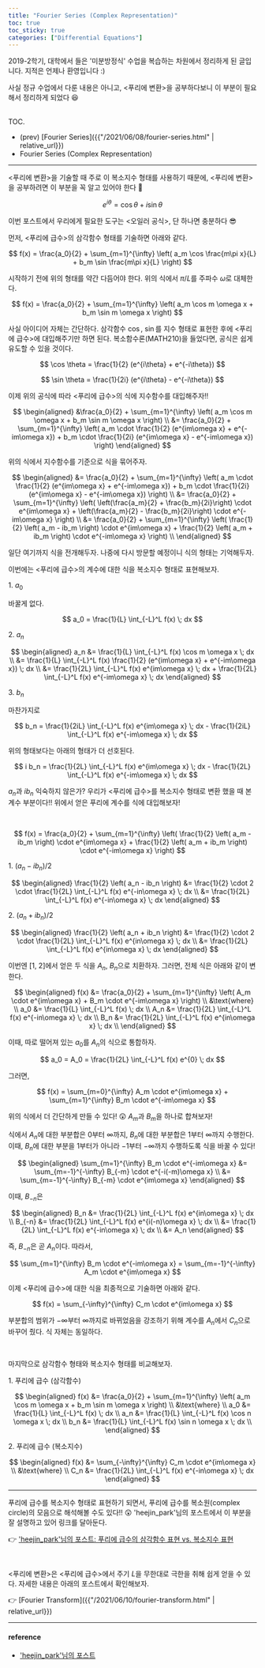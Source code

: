 ```yaml
---
title: "Fourier Series (Complex Representation)"
toc: true
toc_sticky: true
categories: ["Differential Equations"]
---
```



2019-2학기, 대학에서 들은 '미분방정식' 수업을 복습하는 차원에서 정리하게 된 글입니다. 지적은 언제나 환영입니다 :)

사실 정규 수업에서 다룬 내용은 아니고, \<푸리에 변환\>을 공부하다보니 이 부분이 필요해서 정리하게 되었다 😆

<br><span class="statement-title">TOC.</span><br>

- (prev) [Fourier Series]({{"/2021/06/08/fourier-series.html" | relative_url}})
- Fourier Series (Complex Representation)

<hr/>

\<푸리에 변환\>을 기술할 때 주로 이 복소지수 형태를 사용하기 때문에, \<푸리에 변환\>을 공부하려면 이 부분을 꼭 알고 있어야 한다 🤯

<div class="statement">

$$
e^{i\theta} = \cos \theta + i \sin \theta
$$

</div>

이번 포스트에서 우리에게 필요한 도구는 \<오일러 공식\>, 단 하나면 충분하다 😎

먼저, \<푸리에 급수\>의 삼각함수 형태를 기술하면 아래와 같다.

$$
f(x) = \frac{a_0}{2} + \sum_{m=1}^{\infty} \left( a_m \cos \frac{m\pi x}{L} + b_m \sin \frac{m\pi x}{L} \right)
$$

시작하기 전에 위의 형태를 약간 다듬어야 한다. 위의 식에서 $\pi / L$를 주파수 $\omega$로 대체한다.

$$
f(x) = \frac{a_0}{2} + \sum_{m=1}^{\infty} \left( a_m \cos m \omega x + b_m \sin m \omega x \right)
$$

사실 아이디어 자체는 간단하다. 삼각함수 $\cos$, $\sin$를 지수 형태로 표현한 후에 \<푸리에 급수\>에 대입해주기만 하면 된다. 복소함수론(MATH210)을 들었다면, 공식은 쉽게 유도할 수 있을 것이다.

<div class="notice" markdown="1">

$$
\cos \theta = \frac{1}{2} (e^{i\theta} + e^{-i\theta})
$$

$$
\sin \theta = \frac{1}{2i} (e^{i\theta} - e^{-i\theta})
$$

</div>

이제 위의 공식에 따라 \<푸리에 급수\>의 식에 지수함수를 대입해주자!!


<div class="math-statement" markdown="1">

$$
\begin{aligned}
&\frac{a_0}{2} + \sum_{m=1}^{\infty} \left( a_m \cos m \omega x + b_m \sin m \omega x \right) \\
&= \frac{a_0}{2} + \sum_{m=1}^{\infty} \left( a_m \cdot \frac{1}{2} (e^{im\omega x} + e^{-im\omega x}) + b_m \cdot \frac{1}{2i} (e^{im\omega x} - e^{-im\omega x}) \right)
\end{aligned}
$$

위의 식에서 지수함수를 기준으로 식을 묶어주자.

$$
\begin{aligned}
&= \frac{a_0}{2} + \sum_{m=1}^{\infty} \left( a_m \cdot \frac{1}{2} (e^{im\omega x} + e^{-im\omega x}) + b_m \cdot \frac{1}{2i} (e^{im\omega x} - e^{-im\omega x}) \right) \\
&= \frac{a_0}{2} + \sum_{m=1}^{\infty} \left( \left(\frac{a_m}{2} + \frac{b_m}{2i}\right) \cdot e^{im\omega x} + \left(\frac{a_m}{2} - \frac{b_m}{2i}\right) \cdot e^{-im\omega x} \right) \\
&= \frac{a_0}{2} + \sum_{m=1}^{\infty} \left( \frac{1}{2} \left( a_m - ib_m \right) \cdot e^{im\omega x} + \frac{1}{2} \left( a_m + ib_m \right) \cdot e^{-im\omega x} \right) \\
\end{aligned}
$$

일단 여기까지 식을 전개해두자. 나중에 다시 방문할 예정이니 식의 형태는 기억해두자.

</div>

<div class="math-statement" markdown="1">

이번에는 \<푸리에 급수\>의 계수에 대한 식을 복소지수 형태로 표현해보자.

1\. $a_0$

바꿀게 없다.

$$
a_0 = \frac{1}{L} \int_{-L}^L f(x) \; dx
$$

2\. $a_n$

$$
\begin{aligned}
a_n
&= \frac{1}{L} \int_{-L}^L f(x) \cos m \omega x \; dx \\
&= \frac{1}{L} \int_{-L}^L f(x) \frac{1}{2} (e^{im\omega x} + e^{-im\omega x}) \; dx \\
&= \frac{1}{2L} \int_{-L}^L f(x) e^{im\omega x} \; dx + \frac{1}{2L} \int_{-L}^L f(x) e^{-im\omega x} \; dx
\end{aligned}
$$

3\. $b_n$

마찬가지로

$$
b_n = \frac{1}{2iL} \int_{-L}^L f(x) e^{im\omega x} \; dx - \frac{1}{2iL} \int_{-L}^L f(x) e^{-im\omega x} \; dx
$$

위의 형태보다는 아래의 형태가 더 선호된다.

$$
i b_n = \frac{1}{2L} \int_{-L}^L f(x) e^{im\omega x} \; dx - \frac{1}{2L} \int_{-L}^L f(x) e^{-im\omega x} \; dx
$$

</div>

$a_n$과 $ib_n$ 익숙하지 않은가? 우리가 \<푸리에 급수\>를 복소지수 형태로 변환 했을 때 본 계수 부분이다!! 위에서 얻은 푸리에 계수를 식에 대입해보자!

<br/>

<div class="math-statement" markdown="1">

$$
f(x) = \frac{a_0}{2} + \sum_{m=1}^{\infty} \left( \frac{1}{2} \left( a_m - ib_m \right) \cdot e^{im\omega x} + \frac{1}{2} \left( a_m + ib_m \right) \cdot e^{-im\omega x} \right)
$$

1\. $(a_n - ib_n) / 2$

$$
\begin{aligned}
\frac{1}{2} \left( a_n - ib_n \right)
&= \frac{1}{2} \cdot 2 \cdot \frac{1}{2L} \int_{-L}^L f(x) e^{-in\omega x} \; dx \\
&= \frac{1}{2L} \int_{-L}^L f(x) e^{-in\omega x} \; dx
\end{aligned}
$$

2\. $(a_n + ib_n) / 2$

$$
\begin{aligned}
\frac{1}{2} \left( a_n + ib_n \right)
&= \frac{1}{2} \cdot 2 \cdot \frac{1}{2L} \int_{-L}^L f(x) e^{in\omega x} \; dx \\
&= \frac{1}{2L} \int_{-L}^L f(x) e^{in\omega x} \; dx
\end{aligned}
$$

</div>

<div class="math-statement" markdown="1">

이번엔 [1, 2]에서 얻은 두 식을 $A_n$, $B_n$으로 치환하자. 그러면, 전체 식은 아래와 같이 변한다.

$$
\begin{aligned}
f(x) &= \frac{a_0}{2} + \sum_{m=1}^{\infty} \left( A_m \cdot e^{im\omega x} + B_m \cdot e^{-im\omega x} \right) \\
&\text{where} \\
a_0 &= \frac{1}{L} \int_{-L}^L f(x) \; dx \\
A_n &= \frac{1}{2L} \int_{-L}^L f(x) e^{-in\omega x} \; dx \\
B_n &= \frac{1}{2L} \int_{-L}^L f(x) e^{in\omega x} \; dx \\
\end{aligned}
$$

이때, 따로 떨어져 있는 $a_0$를 $A_n$의 식으로 통합하자.

$$
a_0 = A_0 = \frac{1}{2L} \int_{-L}^L f(x) e^{0} \; dx
$$

그러면,

$$
f(x) = \sum_{m=0}^{\infty} A_m \cdot e^{im\omega x} + \sum_{m=1}^{\infty} B_m \cdot e^{-im\omega x}
$$

</div>

<div class="math-statement" markdown="1">

위의 식에서 더 간단하게 만들 수 있다! 😲 $A_m$과 $B_m$을 하나로 합쳐보자!

식에서 $A_n$에 대한 부분합은 $0$부터 $\infty$까지, $B_n$에 대한 부분합은 $1$부터 $\infty$까지 수행한다. 이때, $B_n$에 대한 부분을 $1$부터가 아니라 $-1$부터 $-\infty$까지 수행하도록 식을 바꿀 수 있다!

$$
\begin{aligned}
\sum_{m=1}^{\infty} B_m \cdot e^{-im\omega x}
&= \sum_{m=-1}^{-\infty} B_{-m} \cdot e^{-i(-m)\omega x} \\
&= \sum_{m=-1}^{-\infty} B_{-m} \cdot e^{im\omega x}
\end{aligned}
$$

이때, $B_{-n}$은

$$
\begin{aligned}
B_n
&= \frac{1}{2L} \int_{-L}^L f(x) e^{in\omega x} \; dx \\
B_{-n}
&= \frac{1}{2L} \int_{-L}^L f(x) e^{i(-n)\omega x} \; dx \\
&= \frac{1}{2L} \int_{-L}^L f(x) e^{-in\omega x} \; dx \\
&= A_n
\end{aligned}
$$

즉, $B_{-n}$은 곧 $A_n$이다. 따라서,

$$
\sum_{m=1}^{\infty} B_m \cdot e^{-im\omega x} = \sum_{m=-1}^{-\infty} A_m \cdot e^{im\omega x}
$$

</div>

이제 \<푸리에 급수\>에 대한 식을 최종적으로 기술하면 아래와 같다.

$$
f(x) = \sum_{-\infty}^{\infty} C_m \cdot e^{im\omega x}
$$

부분합의 범위가 $-\infty$부터 $\infty$까지로 바뀌었음을 강조하기 위해 계수를 $A_n$에서 $C_n$으로 바꾸어 줬다. 식 자체는 동일하다.

<br/>

마지막으로 삼각함수 형태와 복소지수 형태를 비교해보자.

1\. 푸리에 급수 (삼각함수)

$$
\begin{aligned}
f(x) &= \frac{a_0}{2} + \sum_{m=1}^{\infty} \left( a_m \cos m \omega x + b_m \sin m \omega x \right) \\
&\text{where} \\
a_0 &= \frac{1}{L} \int_{-L}^L f(x) \; dx \\
a_n &= \frac{1}{L} \int_{-L}^L f(x) \cos n \omega x \; dx \\
b_n &= \frac{1}{L} \int_{-L}^L f(x) \sin n \omega x \; dx \\
\end{aligned}
$$

2\. 푸리에 급수 (복소지수)

$$
\begin{aligned}
f(x) &= \sum_{-\infty}^{\infty} C_m \cdot e^{im\omega x} \\
&\text{where} \\
C_n &= \frac{1}{2L} \int_{-L}^L f(x) e^{-in\omega x} \; dx
\end{aligned}
$$

<hr/>

푸리에 급수를 복소지수 형태로 표현하기 되면서, 푸리에 급수를 복소원(complex circle)의 모음으로 해석해볼 수도 있다!! 😲 'heejin_park'님의 포스트에서 이 부분을 잘 설명하고 있어 링크를 달아둔다.

👉 ['heejin_park'님의 포스트: 푸리에 급수의 삼각함수 표현 vs. 복소지수 표현](https://infograph.tistory.com/270?category=925501)

<br/>

\<푸리에 변환\>은 \<푸리에 급수\>에서 주기 $L$을 무한대로 극한을 취해 쉽게 얻을 수 있다. 자세한 내용은 아래의 포스트에서 확인해보자.

👉 [Fourier Transform]({{"/2021/06/10/fourier-transform.html" | relative_url}})

<hr/>

#### reference

- ['heejin_park'님의 포스트](https://infograph.tistory.com/247?category=925501)